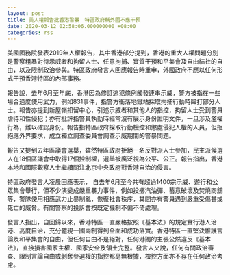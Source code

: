 ```yaml
---
layout: post
title: 美人權報告批香港警暴　特區政府稱外國不應干預
date: 2020-03-12 02:58:06.000000000 +08:00
categories: rss
---
```


美國國務院發表2019年人權報告，其中香港部分提到，香港的重大人權問題分別是警察粗暴對待示威者和拘留人士、任意拘捕、實質干預和平集會及自由結社的自由，以及限制政治參與。特區政府發言人回應報告時重申，外國政府不應以任何形式干預香港特區的內部事務。

報告說，去年6月至年底，香港因為修訂逃犯條例觸發連串示威，警方被指在一些場合過度使用武力，例如831事件，指警方衝落地鐵站採取拘捕行動時毆打部分人士。報告亦提到新屋嶺扣留中心，引述示威者和其他人的指控，拘留人士受到警員虐待和性侵犯；亦有批評指警員執勤時經常沒有展示身份證明文件，一旦涉及濫權行為，難以確認身份。報告指特區政府採取行動檢控和懲處侵犯人權的人員，但拒絕應外界要求，成立獨立調查委員會調查示威期間的警暴問題。

報告又提到去年區議會選舉，雖然特區政府拒絕一名反對派人士參加，民主派候選人在18個區議會中取得17個控制權，選舉被廣泛視為公平、公正。報告指出，香港本地和國際觀察人士繼續關注北京中央政府對香港自治的侵害。

特區政府發言人凌晨回應表示， 自去年6月至今共有超過1400宗示威、遊行和公眾集會舉行，但不少演變成嚴重暴力事件，例如投擲汽油彈、蓄意破壞及焚燒商舖等，警隊使用相應武力止暴制亂，恢復社會秩序，其間亦有警員遇到嚴重受傷甚或死亡的威脅。有關警察的投訴會按既定機制不偏不倚處理。

發言人指出，自回歸以來，香港特區一直嚴格按照《基本法》的規定實行港人治港、高度自治，充分體現一國兩制得到全面和成功落實。香港特區一直堅決維護言論及和平集會的自由，但任何自由不是絕對，任何港獨的主張公然違反《基本法》，直接損害國家主權、國家安全及領土完整。發言人又說，任何有關政治審查、限制言論自由或剝奪參選權的指控都亳無根據，檢控方面亦不存在任何政治考慮。
　　
